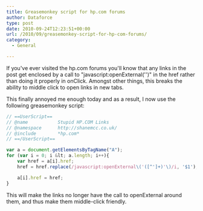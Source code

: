 ```yaml
---
title: Greasemonkey script for hp.com forums
author: Dataforce
type: post
date: 2010-09-24T12:23:51+00:00
url: /2010/09/greasemonkey-script-for-hp-com-forums/
category:
  - General

---
```

If you've ever visited the hp.com forums you'll know that any links in the post get enclosed by a call to "javascript:openExternal('')" in the href rather than doing it properly in onClick. Amongst other things, this breaks the ability to middle click to open links in new tabs.

This finally annoyed me enough today and as a result, I now use the following greasemonkey script:

```js
// ==UserScript==
// @name           Stupid HP.COM Links
// @namespace      http://shanemcc.co.uk/
// @include        *hp.com*
// ==/UserScript==

var a = document.getElementsByTagName("A");
for (var i = 0; i &lt; a.length; i++){
	var href = a[i].href;
	href = href.replace(/javascript:openExternal\('([^']+)'\)/i, '$1');

	a[i].href = href;
}
```

This will make the links no longer have the call to openExternal around them, and thus make them middle-click friendly.
